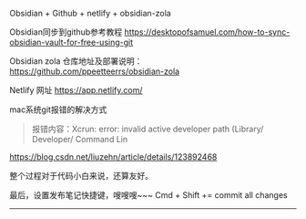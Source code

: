 Obsidian + Github + netlify + obsidian-zola

Obsidian同步到github参考教程
https://desktopofsamuel.com/how-to-sync-obsidian-vault-for-free-using-git

Obsidian zola 仓库地址及部署说明：
https://github.com/ppeetteerrs/obsidian-zola

Netlify 网址
https://app.netlify.com/

mac系统git报错的解决方式
> 报错内容：Xcrun: error: invalid active developer path (Library/ Developer/ Command Lin

https://blog.csdn.net/liuzehn/article/details/123892468

整个过程对于代码小白来说，还算友好。 

最后，设置发布笔记快捷键，嗖嗖嗖~~~
Cmd + Shift += commit all changes

---
